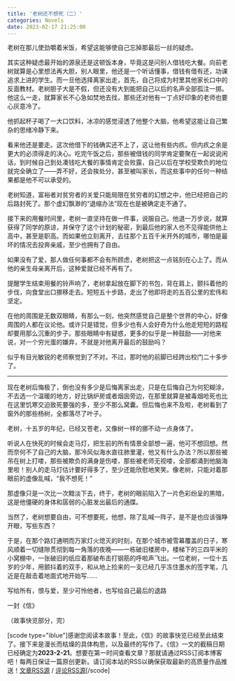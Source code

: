```yaml
---
title: '老树还不想死（二）'
categories: Novels
date: 2023-02-17 21:25:00
---
```

老树在那儿使劲嚼着米饭，希望这能够使自己忘掉那最后一丝的疑虑。

其实这种疑虑最开始的源泉还是这顿饭本身，毕竟这是问别人借钱吃大餐。向前老树就算是心里想法再大胆，别人眼里，他还是一个听话懂事，借钱有借有还，功课追求上进的学生。而一旦他选择离家出走，首先，自己将成为村里其他家长口中的反面教材。老树胆子大是不假，但还没有大到能把自己以后的名声全部孤注一掷。他这么一走，就算家长不心急如焚地去找，那些还对他有一丁点好印象的老师也要心灰意冷了。

他抓起杯子喝了一大口饮料，冰凉的感觉浸透了他整个大脑，他希望这能让自己繁杂的思绪冷静下来。

看来他还是要走。这次他借下的钱确实还不上了，这让他有些内疚。但内疚之余是更大的必须得走的决心。吃完午饭之后，那些被借钱的同学肯定要聚在一起说说闲话，到时候自己到处凑钱吃大餐的事情肯定会败露，自己以后在学校受欺负的地位就完全确立了——弄不好，还会挨处分，甚至被叫家长，而这些事中的任何一种结果都是他不可以承受的。

老树知道，富裕者对贫穷者的关爱只能局限在贫穷者的幻想之中，他已经把自己的后路封死了。那个虚幻飘渺的“退缩办法”现在也是被确定走不通了。

接下来的用餐时间里，老树一直坚持在做一件事，说服自己。他退一万步说，就算获得了同学的原谅，并保守了这个计划的秘密，到最后他的家人也不见得能供他上高中，甚至是职高。而如果他立刻离开，去往那个五百千米开外的城市，哪怕是最坏的情况去投奔亲戚，至少也拥有了自由。

如果没有了爱，那人做任何事都不会有所顾虑，老树把这一点铭刻在心上了。而从他的亲生母亲离开后，这种爱就已经不再有了。

提醒学生结束用餐的铃声响了，老树拿起放在脚下的书包，背在肩上，颤抖着他的步伐，向食堂出口挪移走去。短短五十步路，走出了他即将走的五百公里的宏伟和坚定。

在他的周围是无数双眼睛，有那么一刻，他突然感觉自己是整个世界的中心，好像周围的人都在议论他。或许只是错觉，但多少也有人会好奇为什么他走短短的路程却要用那么沉重的步子。那些眼睛中有疑惑，更多的似乎是一种鼓励——对他来说，对一个穷光蛋的嫌弃，不就是对他离开最后的鼓励吗？

似乎有目光敏锐的老师察觉到了不对。不过，那时他的前脚已经跨出校门二十多步了。

---

现在老树后悔极了，倒也没有多少是后悔离家出走，只是在后悔自己为何犯糊涂，不去选一个温暖的地方，好比锅炉房或者烟囱旁边，在那里就算是被毒烟呛死也比在这里饥寒交迫致死要强的多，至少不那么窝囊。但后悔也来不及啦，老树看到了窗外的那些杨树，全都落尽了叶子。

老树，十五岁的年纪，已经又苍老，又像树一样的挪不动一点身体了。

听说人在快死的时候会走马灯，把生前的所有情景全部想一遍，他可不想回想。然而奈何不了自己的大脑，那冷风似海水直往肺里灌，他又有什么办法？所以那些被吊在树上打喽，那些被欺负的满身是伤喽，那些被老师无视喽，全部都涌到他脑海里啦！别人的走马灯估计要好得多了，至少还能欣慰地笑笑。像老树，只能对着那眼前的虚像乱喊，“我不想死！”

那虚像只是一次比一次黯淡下去，终于，老树的眼前陷入了一片色彩纷呈的黑暗，这是他僵硬的身体和孱弱的心脏发出最后的通牒。

当然了，老树想要自由，可不想要死，他想，除了乱喊一阵子，是不是也应该强睁开眼，写些东西？

于是，在那个路灯通明而万家灯火熄灭的时刻，在那个城市被雪幕覆盖的日子，寒风顺着一切缝隙贯彻到每一角落的夜晚——一栋破旧楼房中，楼梯下的三四平米的小窝棚中，一张破旧的纸应着那破布击打钢筋的呼啦声飞出。一位老树，一位十五岁的少年，用颤抖着的双手，和从地上捡来的一支已经几乎冻住墨水的签字笔，几近是在敲击着地面式地开始写……

写给所有，恨与爱，至少可怜他者，也写给自己最后的退路

一封《信》

（故事快览部分，完）

[scode type="iblue"]感谢您阅读本故事！至此，《信》的故事快览已经至此结束了。接下来是漫长而枯燥的具体构思，以及最终的写作了。《信》一文的截稿日期已经确定为<b>2023-2-21</b>。想要在第一时间查看文章？那就请通过RSS订阅本博客吧！每两日保证一篇原创更新。请订阅本站的RSS以确保获取最新的高质量作品推送！[文章RSS源](https://blog.helim.net/index.php/feed/) / [评论RSS源](https://blog.helim.net/index.php/feed/comments/)[/scode]
